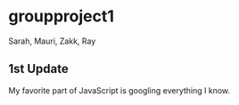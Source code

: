 # groupproject1

Sarah, Mauri, Zakk, Ray

## 1st Update

My favorite part of JavaScript is googling everything I know.


